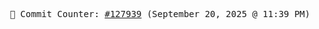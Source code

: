 <p align="center">
    <samp>
        📮 Commit Counter: <a href="https://github.com/Javascript-void0/Javascript-void0/commits/main">#127939</a> (September 20, 2025 @ 11:39 PM)
    </samp>
</p>